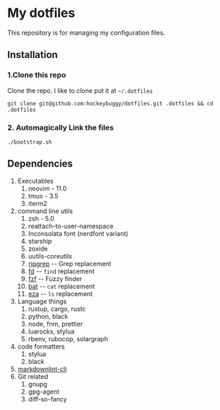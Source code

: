 # My dotfiles

This repository is for managing my configuration files.

## Installation

### 1.Clone this repo

Clone the repo. I like to clone put it at `~/.dotfiles`

    git clone git@github.com:hockeybuggy/dotfiles.git .dotfiles && cd .dotfiles

### 2. Automagically Link the files

    ./bootstrap.sh

## Dependencies

1. Executables
    1. neovim - 11.0
    1. tmux - 3.5
    1. iterm2
1. command line utils
    1. zsh  - 5.0
    1. reattach-to-user-namespace
    1. Inconsolata font (nerdfont variant)
    1. starship
    1. zoxide
    1. uutils-coreutils
    1. [ripgrep](https://github.com/BurntSushi/ripgrep) -- Grep replacement
    1. [fd](https://github.com/sharkdp/fd) -- `find` replacement
    1. [fzf](https://github.com/junegunn/fzf) -- Fuzzy finder
    1. [bat](https://github.com/sharkdp/bat) -- `cat` replacement
    1. [eza](https://eza.rocks/) -- `ls` replacement
1. Language things
    1. rustup, cargo, rustc
    1. python, black
    1. node, fnm, prettier
    1. luarocks, stylua
    1. rbenv, rubocop, solargraph
1. code formatters
    1. stylua
    1. black
1. [markdownlint-cli](https://github.com/igorshubovych/markdownlint-cli)
1. Git related
    1. gnupg
    1. gpg-agent
    1. diff-so-fancy
